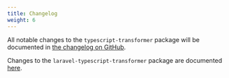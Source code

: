 ```yaml
---
title: Changelog
weight: 6
---
```


All notable changes to the `typescript-transformer` package will be documented in [the changelog on GitHub](https://github.com/spatie/typescript-transformer/blob/master/CHANGELOG.md).
 
Changes to the `laravel-typescript-transformer` package are documented [here](https://github.com/spatie/laravel-typescript-transformer/blob/master/CHANGELOG.md).
